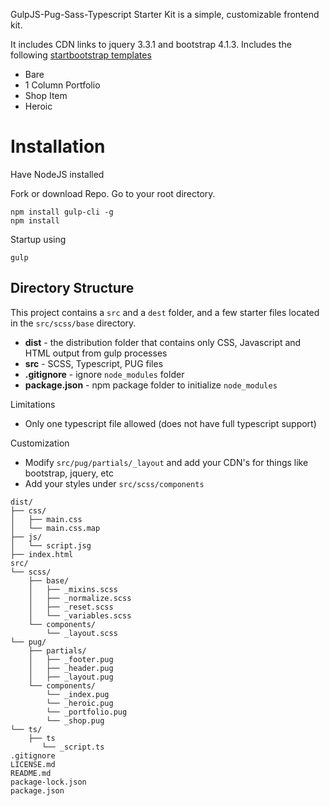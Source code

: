 GulpJS-Pug-Sass-Typescript Starter Kit is a simple, customizable frontend kit.

It includes CDN links to jquery 3.3.1 and bootstrap 4.1.3. Includes the following [startbootstrap templates](https://startbootstrap.com/template-categories/unstyled/)

- Bare
- 1 Column Portfolio
- Shop Item
- Heroic

# Installation

Have NodeJS installed

Fork or download Repo.
Go to your root directory.

```
npm install gulp-cli -g
npm install
```

Startup using

```
gulp
```

## Directory Structure

This project contains a `src` and a `dest` folder, and a few starter files located in the `src/scss/base` directory.

- **dist** - the distribution folder that contains only CSS, Javascript and HTML output from gulp processes
- **src** - SCSS, Typescript, PUG files
- **.gitignore** - ignore `node_modules` folder
- **package.json** - npm package folder to initialize `node_modules`

Limitations

- Only one typescript file allowed (does not have full typescript support)

Customization

- Modify `src/pug/partials/_layout` and add your CDN's for things like bootstrap, jquery, etc
- Add your styles under `src/scss/components`

```
dist/
├── css/
│   ├── main.css
│   └── main.css.map
├── js/
│   └── script.jsg
├── index.html
src/
└── scss/
    ├── base/
    │   ├── _mixins.scss
    │   ├── _normalize.scss
    │   ├── _reset.scss
    │   └── _variables.scss
    └── components/
        └── _layout.scss
└── pug/
    ├── partials/
    │   ├── _footer.pug
    │   ├── _header.pug
    │   ├── _layout.pug
    └── components/
        └── _index.pug
        └── _heroic.pug
        └── _portfolio.pug
        └── _shop.pug
└── ts/
    ├── ts
       └── _script.ts
.gitignore
LICENSE.md
README.md
package-lock.json
package.json
```
